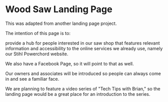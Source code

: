 # Wood Saw Landing Page

This was adapted from another landing page project.

The intention of this page is to:

provide a hub for people interested in our saw shop that features relevant information and accessibility to the online services we already use, namely our Stihl Powerchord website.

We also have a Facebook Page, so it will point to that as well.

Our owners and associates will be introduced so people can always come in and see a familiar face.

We are planning to feature a video series of "Tech Tips with Brian," so the landing page would be a great place for an introduction to the series.


